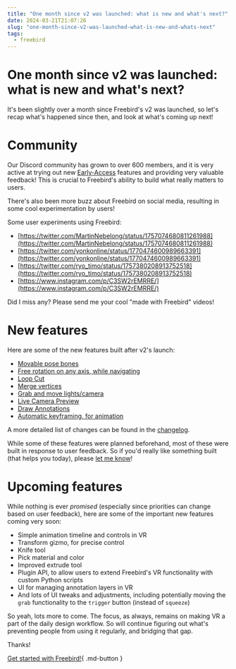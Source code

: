 ```yaml
---
title: "One month since v2 was launched: what is new and what's next?"
date: 2024-03-21T21:07:26
slug: "one-month-since-v2-was-launched-what-is-new-and-whats-next"
tags:
  - freebird
---
```


# One month since v2 was launched: what is new and what's next?

It's been slightly over a month since Freebird's v2 was launched, so let's recap what's happened since then, and look at what's coming up next!

# Community
Our Discord community has grown to over 600 members, and it is very active at trying out new [Early-Access](https://freebirdxr.com/docs/early-access/) features and providing very valuable feedback! This is crucial to Freebird's ability to build what really matters to users.

There's also been more buzz about Freebird on social media, resulting in some cool experimentation by users!

Some user experiments using Freebird:

* [https://twitter.com/MartinNebelong/status/1757074680811261988](https://twitter.com/MartinNebelong/status/1757074680811261988)
* [https://twitter.com/yonkonline/status/1770474600989663391](https://twitter.com/yonkonline/status/1770474600989663391)
* [https://twitter.com/ryo_timo/status/1757380208913752518](https://twitter.com/ryo_timo/status/1757380208913752518)
* [https://www.instagram.com/p/C3SW2rEMRRE/](https://www.instagram.com/p/C3SW2rEMRRE/)

Did I miss any? Please send me your cool "made with Freebird" videos!

# New features
Here are some of the new features built after v2's launch:

* [Movable pose bones](https://twitter.com/freebirdxr/status/1770783846381826493)
* [Free rotation on any axis, while navigating](https://freebirdxr.com/docs/navigate/#lock-z-axis-rotation)
* [Loop Cut](https://freebirdxr.com/docs/edit/loopcut/)
* [Merge vertices](https://freebirdxr.com/docs/edit/merge/)
* [Grab and move lights/camera](https://twitter.com/freebirdxr/status/1767078306795631000)
* [Live Camera Preview](https://freebirdxr.com/docs/camera-preview/)
* [Draw Annotations](https://freebirdxr.com/docs/draw/strokes/#draw-annotations)
* [Automatic keyframing, for animation](https://freebirdxr.com/docs/auto-keyframe/)

A more detailed list of changes can be found in the [changelog](https://freebirdxr.com/releases/changelog/).

While some of these features were planned beforehand, most of these were built in response to user feedback. So if you'd really like something built (that helps you today), please [let me know](https://discord.gg/X6B4ZYEWSS)!

# Upcoming features
While nothing is ever *promised* (especially since priorities can change based on user feedback), here are some of the important new features coming very soon:

* Simple animation timeline and controls in VR
* Transform gizmo, for precise control
* Knife tool
* Pick material and color
* Improved extrude tool
* Plugin API, to allow users to extend Freebird's VR functionality with custom Python scripts
* UI for managing annotation layers in VR
* And lots of UI tweaks and adjustments, including potentially moving the `grab` functionality to the `trigger` button (instead of `squeeze`)

So yeah, lots more to come. The focus, as always, remains on making VR a part of the daily design workflow. So will continue figuring out what's preventing people from using it regularly, and bridging that gap.

Thanks!

[Get started with Freebird!](https://freebirdxr.com/getting-started/){ .md-button }